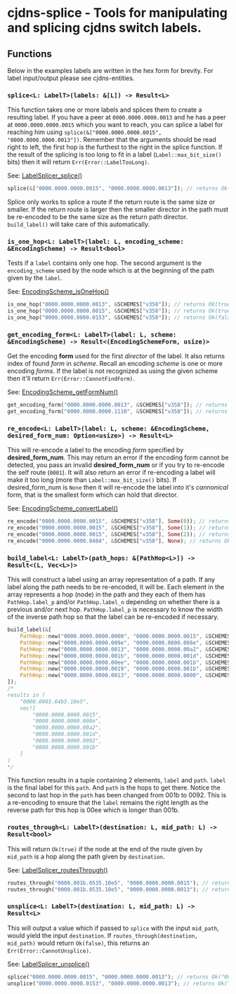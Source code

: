 # cjdns-splice - Tools for manipulating and splicing cjdns switch labels.

## Functions

Below in the examples labels are written in the hex form for brevity. For label input/output please see cjdns-entities.

### `splice<L: LabelT>(labels: &[L]) -> Result<L>`
This function takes one or more labels and splices them to create a resulting label.
If you have a peer at `0000.0000.0000.0013` and he has a peer at `0000.0000.0000.0015` which you
want to reach, you can splice a label for reaching him using
`splice(&["0000.0000.0000.0015", "0000.0000.0000.0013"])`. Remember that the arguments should be read
right to left, the first hop is the furthest to the right in the splice function. If the result
of the splicing is too long to fit in a label (`Label::max_bit_size()` bits) then it will return `Err(Error::LabelTooLong)`.

See: [LabelSplicer_splice()](https://github.com/cjdelisle/cjdns/blob/cjdns-v20.2/switch/LabelSplicer.h#L36)

```rust
splice(&["0000.0000.0000.0015", "0000.0000.0000.0013"]); // returns Ok("0000.0000.0000.0153")
```

Splice only works to splice a route if the return route is the same size or smaller. If the return
route is larger then the smaller director in the path must be re-encoded to be the same size as
the return path director. `build_label()` will take care of this automatically.

### `is_one_hop<L: LabelT>(label: L, encoding_scheme: &EncodingScheme) -> Result<bool>`
Tests if a `label` contains only one hop. The second argument is the `encoding_scheme` used by the node which is at the beginning of the path given by the `label`.

See: [EncodingScheme_isOneHop()](https://github.com/cjdelisle/cjdns/blob/77259a49e5bc7ca7bc6dca5bd423e02be563bdc5/switch/EncodingScheme.c#L451)

```rust
is_one_hop("0000.0000.0000.0013", &SCHEMES["v358"]); // returns Ok(true)
is_one_hop("0000.0000.0000.0015", &SCHEMES["v358"]); // returns Ok(true)
is_one_hop("0000.0000.0000.0153", &SCHEMES["v358"]); // returns Ok(false)
```
### `get_encoding_form<L: LabelT>(label: L, scheme: &EncodingScheme) -> Result<(EncodingSchemeForm, usize)>`
Get the encoding **form** used for the first *director* of the label. It also returns index of found *form* in *scheme*.
Recall an encoding *scheme* is one or more encoding *forms*.
If the label is not recognized as using the given scheme then it'll return `Err(Error::CannotFindForm)`.

See: [EncodingScheme_getFormNum()](https://github.com/cjdelisle/cjdns/blob/cjdns-v20.2/switch/EncodingScheme.c#L23)

```rust
get_encoding_form("0000.0000.0000.0013", &SCHEMES["v358"]); // returns Ok((EncodingSchemeForm {bit_count: 3, prefix_len: 1, prefix: 0b01}, 0))
get_encoding_form("0000.0000.0000.1110", &SCHEMES["v358"]); // returns Ok((EncodingSchemeForm {bit_count: 8, prefix_len: 2, prefix: 0}, 2))
```

### `re_encode<L: LabelT>(label: L, scheme: &EncodingScheme, desired_form_num: Option<usize>) -> Result<L>`
This will re-encode a label to the encoding *form* specified by **desired_form_num**.
This may return an error if the encoding form cannot
be detected, you pass an invalid **desired_form_num** or if you try to re-encode the self route
(`0001`). It will also return an error if re-encoding a label will make it too long (more than `Label::max_bit_size()`
bits). If desired_form_num is `None` then it will re-encode the label
into it's *cannonical* form, that is the smallest form which can hold that director.

See: [EncodingScheme_convertLabel()](https://github.com/cjdelisle/cjdns/blob/cjdns-v20.2/switch/EncodingScheme.c#L56)

```rust
re_encode("0000.0000.0000.0015", &SCHEMES["v358"], Some(0)); // returns Ok("0000.0000.0000.0015")
re_encode("0000.0000.0000.0015", &SCHEMES["v358"], Some(1)); // returns Ok("0000.0000.0000.0086")
re_encode("0000.0000.0000.0015", &SCHEMES["v358"], Some(2)); // returns Ok("0000.0000.0000.0404")
re_encode("0000.0000.0000.0404", &SCHEMES["v358"], None); // returns Ok("0000.0000.0000.0015")
```

### `build_label<L: LabelT>(path_hops: &[PathHop<L>]) -> Result<(L, Vec<L>)>`
This will construct a label using an array representation of a path.
If any label along the path needs to be re-encoded, it will be.
Each element in the array represents a hop (node) in the path and they each of them has `PathHop.label_p` and/or `PathHop.label_n` depending on whether there is a previous and/or next hop.
`PathHop.label_p` is necessary to know the width of the inverse path hop so that the label can be re-encoded if necessary.

```rust
build_label(&[
    PathHop::new("0000.0000.0000.0000", "0000.0000.0000.0015", &SCHEMES["v358"]),
    PathHop::new("0000.0000.0000.009e", "0000.0000.0000.008e", &SCHEMES["v358"]),
    PathHop::new("0000.0000.0000.0013", "0000.0000.0000.00a2", &SCHEMES["v358"]),
    PathHop::new("0000.0000.0000.001b", "0000.0000.0000.001d", &SCHEMES["v358"]),
    PathHop::new("0000.0000.0000.00ee", "0000.0000.0000.001b", &SCHEMES["v358"]),
    PathHop::new("0000.0000.0000.0019", "0000.0000.0000.001b", &SCHEMES["v358"]),
    PathHop::new("0000.0000.0000.0013", "0000.0000.0000.0000", &SCHEMES["v358"]),
]);
/*
results in (
    "0000.0003.64b5.10e5",
    vec![
        "0000.0000.0000.0015",
        "0000.0000.0000.008e",
        "0000.0000.0000.00a2",
        "0000.0000.0000.001d",
        "0000.0000.0000.0092",
        "0000.0000.0000.001b"
    ]
)
*/
```
This function results in a tuple containing 2 elements, `label` and `path`. `label` is the final label for this `path`. And `path` is the hops to get there.
Notice the second to last hop in the `path` has been changed from 001b to 0092. This is a re-encoding to ensure that the `label` remains the right length as the reverse path for this hop is 00ee which is longer than 001b.

### `routes_through<L: LabelT>(destination: L, mid_path: L) -> Result<bool>`
This will return `Ok(true)` if the node at the end of the route given by `mid_path` is a hop along the path given by `destination`.

See: [LabelSplicer_routesThrough()](https://github.com/cjdelisle/cjdns/blob/cjdns-v20.2/switch/LabelSplicer.h#L52)

```rust
routes_through("0000.001b.0535.10e5", "0000.0000.0000.0015"); // returns Ok(true)
routes_through("0000.001b.0535.10e5", "0000.0000.0000.0013"); // returns Ok(false)
```

### `unsplice<L: LabelT>(destination: L, mid_path: L) -> Result<L>`
This will output a value which if passed to `splice` with the input `mid_path`, would yield the input `destination`.
If `routes_through(destination, mid_path)` would return `Ok(false)`, this returns an `Err(Error::CannotUnsplice)`.

See: [LabelSplicer_unsplice()](https://github.com/cjdelisle/cjdns/blob/77259a49e5bc7ca7bc6dca5bd423e02be563bdc5/switch/LabelSplicer.h#L31)

```rust
splice("0000.0000.0000.0015", "0000.0000.0000.0013"); // returns Ok("0000.0000.0000.0153")
unsplice("0000.0000.0000.0153", "0000.0000.0000.0013"); // returns Ok("0000.0000.0000.0015")
```

